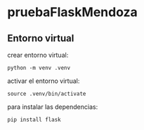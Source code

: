 # pruebaFlaskMendoza

## Entorno virtual

crear entorno virtual:

```
python -m venv .venv
```

activar el entorno virtual:

```
source .venv/bin/activate
```

para instalar las dependencias:
```
pip install flask
```